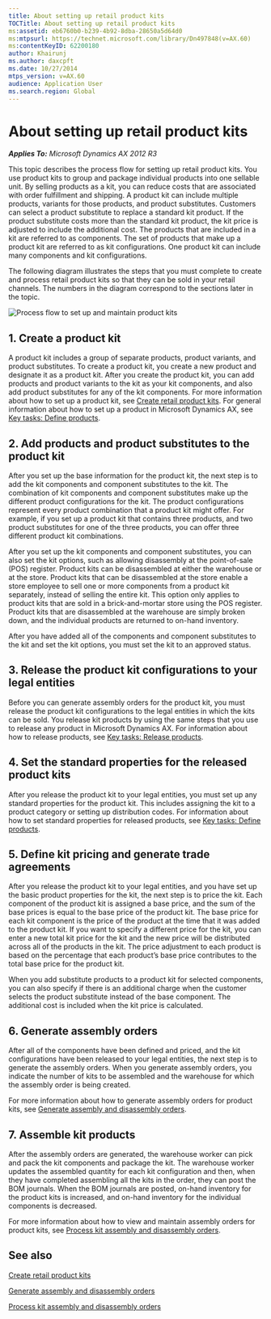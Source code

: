 ```yaml
---
title: About setting up retail product kits
TOCTitle: About setting up retail product kits
ms:assetid: eb6760b0-b239-4b92-8dba-28650a5d64d0
ms:mtpsurl: https://technet.microsoft.com/library/Dn497848(v=AX.60)
ms:contentKeyID: 62200180
author: Khairunj
ms.author: daxcpft
ms.date: 10/27/2014
mtps_version: v=AX.60
audience: Application User
ms.search.region: Global
---
```


# About setting up retail product kits 


_**Applies To:** Microsoft Dynamics AX 2012 R3_

This topic describes the process flow for setting up retail product kits. You use product kits to group and package individual products into one sellable unit. By selling products as a kit, you can reduce costs that are associated with order fulfillment and shipping. A product kit can include multiple products, variants for those products, and product substitutes. Customers can select a product substitute to replace a standard kit product. If the product substitute costs more than the standard kit product, the kit price is adjusted to include the additional cost. The products that are included in a kit are referred to as components. The set of products that make up a product kit are referred to as kit configurations. One product kit can include many components and kit configurations.

The following diagram illustrates the steps that you must complete to create and process retail product kits so that they can be sold in your retail channels. The numbers in the diagram correspond to the sections later in the topic.

![Process flow to set up and maintain product kits](images/Dn497848.RetailProductKitsProcessFlow(AX.60).gif "Process flow to set up and maintain product kits")

## 1\. Create a product kit

A product kit includes a group of separate products, product variants, and product substitutes. To create a product kit, you create a new product and designate it as a product kit. After you create the product kit, you can add products and product variants to the kit as your kit components, and also add product substitutes for any of the kit components. For more information about how to set up a product kit, see [Create retail product kits](create-retail-product-kits.md). For general information about how to set up a product in Microsoft Dynamics AX, see [Key tasks: Define products](key-tasks-define-products.md).

## 2\. Add products and product substitutes to the product kit

After you set up the base information for the product kit, the next step is to add the kit components and component substitutes to the kit. The combination of kit components and component substitutes make up the different product configurations for the kit. The product configurations represent every product combination that a product kit might offer. For example, if you set up a product kit that contains three products, and two product substitutes for one of the three products, you can offer three different product kit combinations.

After you set up the kit components and component substitutes, you can also set the kit options, such as allowing disassembly at the point-of-sale (POS) register. Product kits can be disassembled at either the warehouse or at the store. Product kits that can be disassembled at the store enable a store employee to sell one or more components from a product kit separately, instead of selling the entire kit. This option only applies to product kits that are sold in a brick-and-mortar store using the POS register. Product kits that are disassembled at the warehouse are simply broken down, and the individual products are returned to on-hand inventory.

After you have added all of the components and component substitutes to the kit and set the kit options, you must set the kit to an approved status.

## 3\. Release the product kit configurations to your legal entities

Before you can generate assembly orders for the product kit, you must release the product kit configurations to the legal entities in which the kits can be sold. You release kit products by using the same steps that you use to release any product in Microsoft Dynamics AX. For information about how to release products, see [Key tasks: Release products](key-tasks-release-products.md).

## 4\. Set the standard properties for the released product kits

After you release the product kit to your legal entities, you must set up any standard properties for the product kit. This includes assigning the kit to a product category or setting up distribution codes. For information about how to set standard properties for released products, see [Key tasks: Define products](key-tasks-define-products.md).

## 5\. Define kit pricing and generate trade agreements

After you release the product kit to your legal entities, and you have set up the basic product properties for the kit, the next step is to price the kit. Each component of the product kit is assigned a base price, and the sum of the base prices is equal to the base price of the product kit. The base price for each kit component is the price of the product at the time that it was added to the product kit. If you want to specify a different price for the kit, you can enter a new total kit price for the kit and the new price will be distributed across all of the products in the kit. The price adjustment to each product is based on the percentage that each product’s base price contributes to the total base price for the product kit.

When you add substitute products to a product kit for selected components, you can also specify if there is an additional charge when the customer selects the product substitute instead of the base component. The additional cost is included when the kit price is calculated.

## 6\. Generate assembly orders

After all of the components have been defined and priced, and the kit configurations have been released to your legal entities, the next step is to generate the assembly orders. When you generate assembly orders, you indicate the number of kits to be assembled and the warehouse for which the assembly order is being created.

For more information about how to generate assembly orders for product kits, see [Generate assembly and disassembly orders](generate-assembly-and-disassembly-orders.md).

## 7\. Assemble kit products

After the assembly orders are generated, the warehouse worker can pick and pack the kit components and package the kit. The warehouse worker updates the assembled quantity for each kit configuration and then, when they have completed assembling all the kits in the order, they can post the BOM journals. When the BOM journals are posted, on-hand inventory for the product kits is increased, and on-hand inventory for the individual components is decreased.

For more information about how to view and maintain assembly orders for product kits, see [Process kit assembly and disassembly orders](process-kit-assembly-and-disassembly-orders.md).

## See also

[Create retail product kits](create-retail-product-kits.md)

[Generate assembly and disassembly orders](generate-assembly-and-disassembly-orders.md)

[Process kit assembly and disassembly orders](process-kit-assembly-and-disassembly-orders.md)

  


